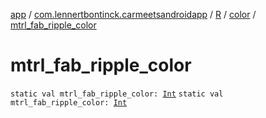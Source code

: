 [app](../../../index.md) / [com.lennertbontinck.carmeetsandroidapp](../../index.md) / [R](../index.md) / [color](index.md) / [mtrl_fab_ripple_color](./mtrl_fab_ripple_color.md)

# mtrl_fab_ripple_color

`static val mtrl_fab_ripple_color: `[`Int`](https://kotlinlang.org/api/latest/jvm/stdlib/kotlin/-int/index.html)
`static val mtrl_fab_ripple_color: `[`Int`](https://kotlinlang.org/api/latest/jvm/stdlib/kotlin/-int/index.html)